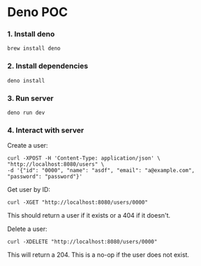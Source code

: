 # Deno POC

### 1. Install deno

```shell
brew install deno
```

### 2. Install dependencies

```shell
deno install
```

### 3. Run server

```shell
deno run dev
```

### 4. Interact with server

Create a user:

```shell
curl -XPOST -H 'Content-Type: application/json' \
"http://localhost:8080/users" \
-d '{"id": "0000", "name": "asdf", "email": "a@example.com", "password": "password"}'
```

Get user by ID:

```
curl -XGET "http://localhost:8080/users/0000"
```

This should return a user if it exists or a 404 if it doesn't.

Delete a user:

```shell
curl -XDELETE "http://localhost:8080/users/0000"
```

This will return a 204. This is a no-op if the user does not exist.

